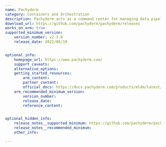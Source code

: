 ```yaml
---
name: Pachyderm
category: Containers and Orchestration
description: Pachyderm acts as a command center for managing data pipelines especially those involving big data processing it excels at keeping track of various data versions ensuring clarity and reproducibility throughout the process.
download_url: https://github.com/pachyderm/pachyderm/releases
works_on_arm: true
supported_minimum_version:
    version_number: v2.3.0
    release_date: 2022/08/19


optional_info:
    homepage_url: https://www.pachyderm.com/
    support_caveats:
    alternative_options:
    getting_started_resources:
        arm_content:
        partner_content:
        official_docs: https://docs.pachyderm.com/products/mldm/latest/get-started/first-time-setup/#first-time-setup-2-install-pachctl-cli
    arm_recommended_minimum_version:
        version_number:
        release_date:
        reference_content:


optional_hidden_info:
    release_notes__supported_minimum: https://github.com/pachyderm/pachyderm/releases/tag/v2.3.0
    release_notes__recommended_minimum:
    other_info:

---
```

